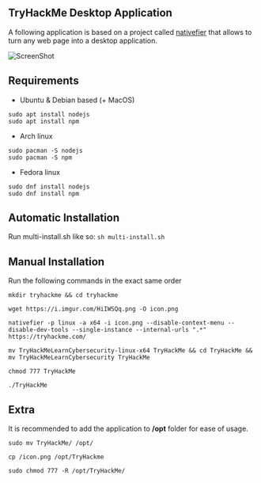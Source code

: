 ## TryHackMe Desktop Application
A following application is based on a project called [nativefier](https://github.com/jiahaog/Nativefier) that allows to turn any web page into a desktop application.

![ScreenShot](https://i.imgur.com/QXLXiZp.png)

## Requirements

- Ubuntu & Debian based (+ MacOS)
```
sudo apt install nodejs
sudo apt install npm
```
- Arch linux
```
sudo pacman -S nodejs
sudo pacman -S npm
```
- Fedora linux
```
sudo dnf install nodejs
sudo dnf install npm
```

## Automatic Installation 
Run multi-install.sh like so:
`sh multi-install.sh`

## Manual Installation
Run the following commands in the exact same order
```
mkdir tryhackme && cd tryhackme

wget https://i.imgur.com/HiIWSQq.png -O icon.png

nativefier -p linux -a x64 -i icon.png --disable-context-menu --disable-dev-tools --single-instance --internal-urls ".*" https://tryhackme.com/

mv TryHackMeLearnCybersecurity-linux-x64 TryHackMe && cd TryHackMe && mv TryHackMeLearnCybersecurity TryHackMe 

chmod 777 TryHackMe

./TryHackMe
```

## Extra
It is recommended to add the application to **/opt** folder for ease of usage.
```
sudo mv TryHackMe/ /opt/

cp /icon.png /opt/TryHackme

sudo chmod 777 -R /opt/TryHackMe/
```
